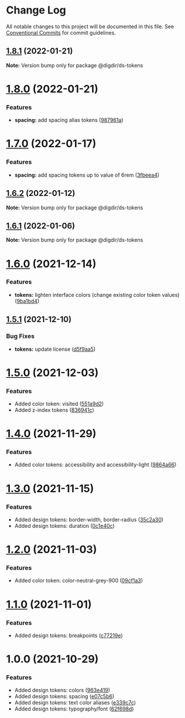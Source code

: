 # Change Log

All notable changes to this project will be documented in this file.
See [Conventional Commits](https://conventionalcommits.org) for commit guidelines.

## [1.8.1](https://github.com/felleslosninger/tlp-storybook-base/compare/@digdir/ds-tokens@1.8.0...@digdir/ds-tokens@1.8.1) (2022-01-21)

**Note:** Version bump only for package @digdir/ds-tokens





# [1.8.0](https://github.com/felleslosninger/tlp-storybook-base/compare/@digdir/ds-tokens@1.7.0...@digdir/ds-tokens@1.8.0) (2022-01-21)


### Features

* **spacing:** add spacing alias tokens ([987961a](https://github.com/felleslosninger/tlp-storybook-base/commit/987961aba3172cf6fd57255b7ede548920115e53))





# [1.7.0](https://github.com/felleslosninger/tlp-storybook-base/compare/@digdir/ds-tokens@1.6.2...@digdir/ds-tokens@1.7.0) (2022-01-17)


### Features

* **spacing:** add spacing tokens up to value of 6rem ([3fbeea4](https://github.com/felleslosninger/tlp-storybook-base/commit/3fbeea44385d40221a76d211f64ccf0ca178ae43))





## [1.6.2](https://github.com/felleslosninger/tlp-design-admin/compare/@digdir/ds-tokens@1.6.1...@digdir/ds-tokens@1.6.2) (2022-01-12)

**Note:** Version bump only for package @digdir/ds-tokens





## [1.6.1](https://github.com/felleslosninger/tlp-design-admin/compare/@digdir/ds-tokens@1.6.0...@digdir/ds-tokens@1.6.1) (2022-01-06)

**Note:** Version bump only for package @digdir/ds-tokens





# [1.6.0](https://github.com/felleslosninger/tlp-design-admin/compare/@digdir/ds-tokens@1.5.1...@digdir/ds-tokens@1.6.0) (2021-12-14)


### Features

* **tokens:** lighten interface colors (change existing color token values) ([9ba1bd4](https://github.com/felleslosninger/tlp-design-admin/commit/9ba1bd40688bf50832a4271294324170e8fd2790))





## [1.5.1](https://github.com/felleslosninger/tlp-design-admin/compare/@digdir/ds-tokens@1.5.0...@digdir/ds-tokens@1.5.1) (2021-12-10)


### Bug Fixes

* **tokens:** update license ([d5f9aa5](https://github.com/felleslosninger/tlp-design-admin/commit/d5f9aa55ba227999e151a823a0e09768d23598e4))





# [1.5.0](https://github.com/felleslosninger/tlp-design-admin/compare/@digdir/ds-tokens@1.4.0...@digdir/ds-tokens@1.5.0) (2021-12-03)


### Features

* Added color token: visited ([551a9d2](https://github.com/felleslosninger/tlp-design-admin/commit/551a9d20e477f7b139c81b1557d30b01bfd6825e))
* Added z-index tokens ([836941c](https://github.com/felleslosninger/tlp-design-admin/commit/836941cde5dfe42a5854814c0f7aa29d18588a5a))





# [1.4.0](https://github.com/felleslosninger/tlp-design-admin/compare/@digdir/ds-tokens@1.3.0...@digdir/ds-tokens@1.4.0) (2021-11-29)


### Features

* Added color tokens: accessibility and accessibility-light ([9864a66](https://github.com/felleslosninger/tlp-design-admin/commit/9864a6634695e3dc51ef68f80b82dcccc045b75a))





# [1.3.0](https://github.com/felleslosninger/tlp-design-admin/compare/@digdir/ds-tokens@1.2.0...@digdir/ds-tokens@1.3.0) (2021-11-15)


### Features

* Added design tokens: border-width, border-radius ([35c2a30](https://github.com/felleslosninger/tlp-design-admin/commit/35c2a30ba5aa7bf73e2136d36d98730ff728422a))
* Added design tokens: duration ([0c1e40c](https://github.com/felleslosninger/tlp-design-admin/commit/0c1e40c95a6cbc3c129a05281f3bde90ae4dcff0))





# [1.2.0](https://github.com/felleslosninger/tlp-design-admin/compare/@digdir/ds-tokens@1.1.0...@digdir/ds-tokens@1.2.0) (2021-11-03)


### Features

* Added color token: color-neutral-grey-900 ([09cf1a3](https://github.com/felleslosninger/tlp-design-admin/commit/09cf1a3a6e1c8f84a9899ab045fb8c711980aa91))





# [1.1.0](https://github.com/felleslosninger/tlp-design-admin/compare/@digdir/ds-tokens@1.0.0...@digdir/ds-tokens@1.1.0) (2021-11-01)


### Features

* Added design tokens: breakpoints ([c77219e](https://github.com/felleslosninger/tlp-design-admin/commit/c77219ef63355aa26f6c8c40039c18efc76e127a))





# 1.0.0 (2021-10-29)


### Features

* Added design tokens: colors ([963e419](https://github.com/felleslosninger/tlp-design-admin/commit/963e419389ab25ab85c74390b20645d398e5495a))
* Added design tokens: spacing ([e07c5b6](https://github.com/felleslosninger/tlp-design-admin/commit/e07c5b650f6b70cde5b40ed7c6be688885396ca4))
* Added design tokens: text color aliases ([e339c7c](https://github.com/felleslosninger/tlp-design-admin/commit/e339c7c0ca3a3083627aaccc26cf10539ce66a82))
* Added design tokens: typography/font ([62f698d](https://github.com/felleslosninger/tlp-design-admin/commit/62f698d60b3b3f71afca2d7cde1e798b216fd26f))
